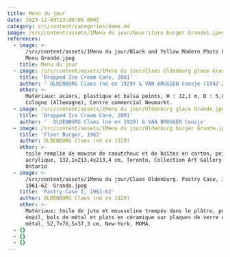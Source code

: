 ```yaml
---
title: Menu du jour
date: 2023-12-09T23:00:00.000Z
category: src/content/categories/4eme.md
image: /src/content/assets/1Menu du jour/Nourriture burger Grande1.jpeg
references:
  - image: >-
      /src/content/assets/1Menu du jour/Black and Yellow Modern Photo Fast Food
      Menu Grande.jpeg
    title: Menu du jour
  - image: /src/content/assets/1Menu du jour/Claes Oldenburg glace Grande.jpeg
    title: 'Dropped Ice Cream Cone, 2001'
    author: ' OLDENBURG Claes (né en 1929) & VAN BRUGGEN Coosje (1942-2009)'
    other: >-
      Matériaux: aciers, plastique et balsa peints, H : 12,1 m, D : 5,8 m,
      Cologne (Allemagne), Centre commercial Neumarkt.
  - image: /src/content/assets/1Menu du jour/Oldenburg glace Grande.jpeg
    title: 'Dropped Ice Cream Cone, 2001'
    author: '  OLDENBURG Claes (né en 1929) & VAN BRUGGEN Coosje'
  - image: /src/content/assets/1Menu du jour/Oldenburg burger Grande.jpeg
    title: 'Floor Burger, 1962'
    author: OLDENBURG Claes (né en 1929)
    other: >-
      toile remplie de mousse de caoutchouc et de boîtes en carton, peinture
      acrylique, 132,1x213,4x213,4 cm, Toronto, Collection Art Gallery of
      Ontario
  - image: >-
      /src/content/assets/1Menu du jour/Claes Oldenburg. Pastry Case, I.
      1961-62  Grande.jpeg
    title: 'Pastry-Case I, 1961-62'
    author: OLDENBURG Claes (né en 1929)
    other: >-
      Matériaux: toile de jute et mousseline trempés dans le plâtre, peinture
      émail, bols de métal et plats en céramique sur plaques de verre et de
      métal, 52,7x76,5x37,3 cm, New-York, MOMA.
  - {}
  - {}
  - {}
---
```


